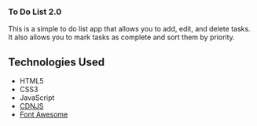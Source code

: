 ### To Do List 2.0

This is a simple to do list app that allows you to add, edit, and delete tasks. It also allows you to mark tasks as complete and sort them by priority.


## Technologies Used
- HTML5
- CSS3
- JavaScript
- [CDNJS](https://cdnjs.com/)
- [Font Awesome](https://fontawesome.com/)